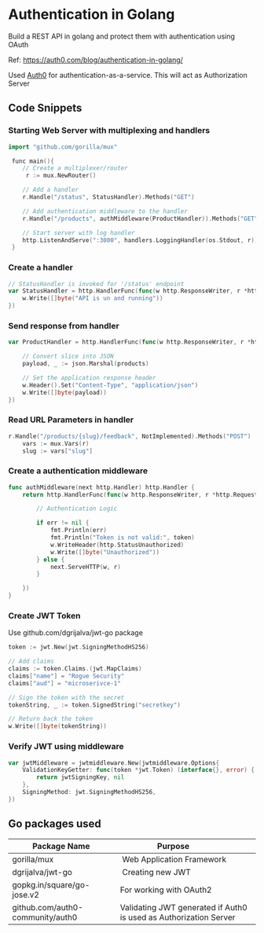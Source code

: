 # Authentication in Golang
Build a REST API in golang and protect them with authentication using OAuth

Ref: https://auth0.com/blog/authentication-in-golang/

Used [Auth0](https://auth0.com/) for authentication-as-a-service. This will act as Authorization Server

## Code Snippets

### Starting Web Server with multiplexing and handlers
```go
import "github.com/gorilla/mux"

 func main(){
    // Create a multiplexer/router
     r := mux.NewRouter()

    // Add a handler
    r.Handle("/status", StatusHandler).Methods("GET")

    // Add authentication middleware to the handler
    r.Handle("/products", authMiddleware(ProductHandler)).Methods("GET")

    // Start server with log handler
	http.ListenAndServe(":3000", handlers.LoggingHandler(os.Stdout, r))
 }
```

### Create a handler

```go
// StatusHandler is invoked for '/status' endpoint
var StatusHandler = http.HandlerFunc(func(w http.ResponseWriter, r *http.Request) {
	w.Write([]byte("API is un and running"))
})
```

### Send response from handler
```go
var ProductHandler = http.HandlerFunc(func(w http.ResponseWriter, r *http.Request) {

	// Convert slice into JSON
	payload, _ := json.Marshal(products)

	// Set the application response header
	w.Header().Set("Content-Type", "application/json")
	w.Write([]byte(payload))
})
```

### Read URL Parameters in handler

```go
r.Handle("/products/{slug}/feedback", NotImplemented).Methods("POST")
	vars := mux.Vars(r)
	slug := vars["slug"]
```



### Create a authentication middleware

```go
func authMiddleware(next http.Handler) http.Handler {
	return http.HandlerFunc(func(w http.ResponseWriter, r *http.Request) {

        // Authentication Logic

        if err != nil {
			fmt.Println(err)
			fmt.Println("Token is not valid:", token)
			w.WriteHeader(http.StatusUnauthorized)
			w.Write([]byte("Unauthorized"))
		} else {
			next.ServeHTTP(w, r)
		}

    })
}
```

### Create JWT Token
Use github.com/dgrijalva/jwt-go package

```go
token := jwt.New(jwt.SigningMethodHS256)

// Add claims
claims := token.Claims.(jwt.MapClaims)
claims["name"] = "Rogue Security"
claims["aud"] = "microserivce-1"

// Sign the token with the secret
tokenString, _ := token.SignedString("secretkey")

// Return back the token
w.Write([]byte(tokenString))
```

### Verify JWT using middleware

```go
var jwtMiddleware = jwtmiddleware.New(jwtmiddleware.Options{
	ValidationKeyGetter: func(token *jwt.Token) (interface{}, error) {
		return jwtSigningKey, nil
	},
	SigningMethod: jwt.SigningMethodHS256,
})
```



## Go packages used

| Package Name  | Purpose             |
|---------------|-------------------|
| gorilla/mux | Web Application Framework
|dgrijalva/jwt-go | Creating new JWT
| gopkg.in/square/go-jose.v2 | For working with OAuth2
| github.com/auth0-community/auth0 | Validating JWT generated if Auth0 is used as Authorization Server


